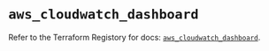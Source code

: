 # `aws_cloudwatch_dashboard`

Refer to the Terraform Registory for docs: [`aws_cloudwatch_dashboard`](https://registry.terraform.io/providers/hashicorp/aws/5.31.0/docs/resources/cloudwatch_dashboard).
